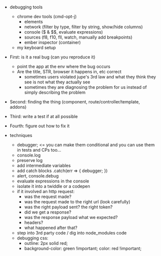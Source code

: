 - debugging tools
  - chrome dev tools (cmd-opt-j)
    - elements
    - network (filter by type, filter by string, show/hide columns)
    - console ($ & $$, evaluate expressions)
    - sources (f8, f10, fll, watch, manually add breakpoints)
    - ember inspector (container)
  - my keyboard setup
- First: is it a real bug (can you reproduce it)
  - point the app at the env where the bug occurs
  - Are the title, STR, browser it happens in, etc correct
    - sometimes users violated jupe's 3rd law and what they think they see is not what they actually see
    - sometimes they are diagnosing the problem for us instead of simply describing the problem
- Second: finding the thing (component, route/controller/template, addons)
- Third: write a test if at all possible
- Fourth: figure out how to fix it

- techniques
  - debugger; <= you can make them conditional and you can use them in tests and CPs too...
  - console.log
  - preserve log
  - add intermediate variables
  - add catch blocks .catch(err => { debugger; })
  - alert, console.debug
  - evaluate expressions in the console
  - isolate it into a twiddle or a codepen
  - if it involved an http request:
    - was the request made?
    - was the request made to the right url (look carefully)
    - was the right payload sent? the right token?
    - did we get a response?
    - was the response payload what we expected?
    - headers?
    - what happened after that?
  - step into 3rd party code / dig into node_modules code
  - debugging css:
    - outline: 2px solid red;
    - background-color: green !important; color: red !important;
